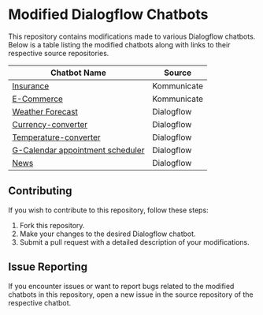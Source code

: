 # Modified Dialogflow Chatbots
This repository contains modifications made to various Dialogflow chatbots. Below is a table listing the modified chatbots along with links to their respective source repositories.

| Chatbot Name | Source |
|--------------|--------|
| [Insurance](https://github.com/roccograpisarda/insurance-dialogflow) | Kommunicate |
| [E-Commerce](https://github.com/roccograpisarda/ecommerce-dialogflow) | Kommunicate |
| [Weather Forecast](https://github.com/roccograpisarda/weather-forecast-dialogflow) | Dialogflow |
| [Currency-converter](https://github.com/roccograpisarda/currency-converter-dialogflow) | Dialogflow |
| [Temperature-converter](https://github.com/roccograpisarda/temperature-converter-dialogflow) | Dialogflow |
| [G-Calendar appointment scheduler](https://github.com/roccograpisarda/gcalendar-scheduler-dialogflow) | Dialogflow |
| [News](https://github.com/roccograpisarda/news-dialogflow) | Dialogflow |

## Contributing

If you wish to contribute to this repository, follow these steps:
1. Fork this repository.
2. Make your changes to the desired Dialogflow chatbot.
3. Submit a pull request with a detailed description of your modifications.

## Issue Reporting

If you encounter issues or want to report bugs related to the modified chatbots in this repository, open a new issue in the source repository of the respective chatbot.


